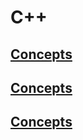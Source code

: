 # C++

## [Concepts](concepts/README.md)

## [Concepts](concepts/README.md)

## [Concepts](concepts/README.md)

